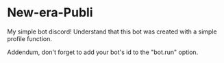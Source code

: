 # New-era-Publi
My simple bot discord!
Understand that this bot was created with a simple profile function.

Addendum, don't forget to add your bot's id to the "bot.run" option.
